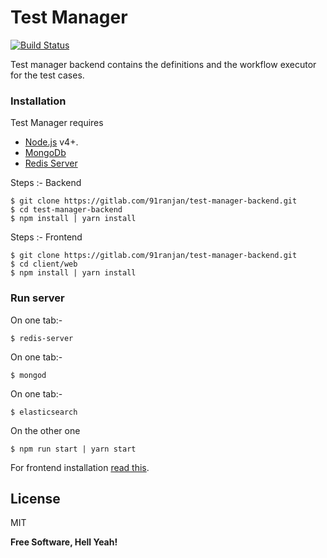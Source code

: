 # Test Manager

[![Build Status](https://travis-ci.org/joemccann/dillinger.svg?branch=master)](https://travis-ci.org/joemccann/dillinger)

Test manager backend contains the definitions and the workflow executor for the test cases.

### Installation

Test Manager requires
  - [Node.js](https://medium.com/@kkostov/how-to-install-node-and-npm-on-macos-using-homebrew-708e2c3877bd) v4+.
  - [MongoDb](https://medium.com/@himeshvats19/up-running-with-mongodb-in-7-simple-steps-using-brew-on-macos-sierra-785730a7e6b0)
  - [Redis Server](https://medium.com/@petehouston/install-and-config-redis-on-mac-os-x-via-homebrew-eb8df9a4f298 )

Steps :- Backend
```
$ git clone https://gitlab.com/91ranjan/test-manager-backend.git
$ cd test-manager-backend
$ npm install | yarn install
```
Steps :- Frontend
```
$ git clone https://gitlab.com/91ranjan/test-manager-backend.git
$ cd client/web
$ npm install | yarn install
```


### Run server
On one tab:-
```
$ redis-server
```
On one tab:-
```
$ mongod
```
On one tab:-
```
$ elasticsearch
```

On the other one
```
$ npm run start | yarn start
```

For frontend installation [read this](https://gitlab.com/91ranjan/test-manager-ui).

License
----

MIT


**Free Software, Hell Yeah!**

